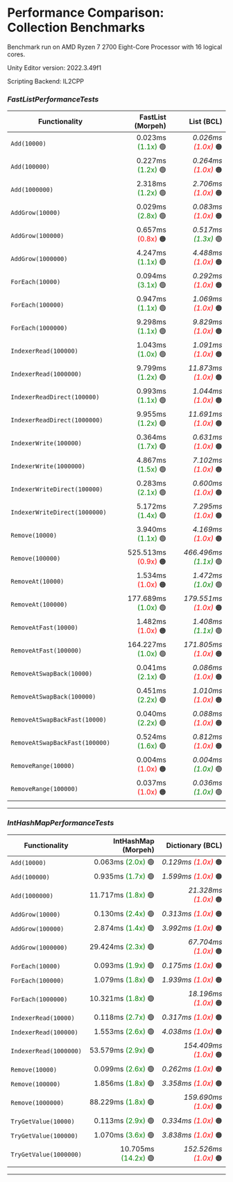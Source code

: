 # Performance Comparison: Collection Benchmarks

Benchmark run on AMD Ryzen 7 2700 Eight-Core Processor  with 16 logical cores.

Unity Editor version: 2022.3.49f1

Scripting Backend: IL2CPP

### *FastListPerformanceTests*

| Functionality | FastList (Morpeh) | List (BCL) |
|---|--:|--:|
| `Add(10000)` | 0.023ms <span style="color:green">(1.1x)</span>&nbsp;🟢 | *0.026ms <span style="color:red">(1.0x)</span>*&nbsp;🟠 |
| `Add(100000)` | 0.227ms <span style="color:green">(1.2x)</span>&nbsp;🟢 | *0.264ms <span style="color:red">(1.0x)</span>*&nbsp;🟠 |
| `Add(1000000)` | 2.318ms <span style="color:green">(1.2x)</span>&nbsp;🟢 | *2.706ms <span style="color:red">(1.0x)</span>*&nbsp;🟠 |
| `AddGrow(10000)` | 0.029ms <span style="color:green">(2.8x)</span>&nbsp;🟢 | *0.083ms <span style="color:red">(1.0x)</span>*&nbsp;🟠 |
| `AddGrow(100000)` | 0.657ms <span style="color:red">(0.8x)</span>&nbsp;🟠 | *0.517ms <span style="color:green">(1.3x)</span>*&nbsp;🟢 |
| `AddGrow(1000000)` | 4.247ms <span style="color:green">(1.1x)</span>&nbsp;🟢 | *4.488ms <span style="color:red">(1.0x)</span>*&nbsp;🟠 |
| `ForEach(10000)` | 0.094ms <span style="color:green">(3.1x)</span>&nbsp;🟢 | *0.292ms <span style="color:red">(1.0x)</span>*&nbsp;🟠 |
| `ForEach(100000)` | 0.947ms <span style="color:green">(1.1x)</span>&nbsp;🟢 | *1.069ms <span style="color:red">(1.0x)</span>*&nbsp;🟠 |
| `ForEach(1000000)` | 9.298ms <span style="color:green">(1.1x)</span>&nbsp;🟢 | *9.829ms <span style="color:red">(1.0x)</span>*&nbsp;🟠 |
| `IndexerRead(100000)` | 1.043ms <span style="color:green">(1.0x)</span>&nbsp;🟢 | *1.091ms <span style="color:red">(1.0x)</span>*&nbsp;🟠 |
| `IndexerRead(1000000)` | 9.799ms <span style="color:green">(1.2x)</span>&nbsp;🟢 | *11.873ms <span style="color:red">(1.0x)</span>*&nbsp;🟠 |
| `IndexerReadDirect(100000)` | 0.993ms <span style="color:green">(1.1x)</span>&nbsp;🟢 | *1.044ms <span style="color:red">(1.0x)</span>*&nbsp;🟠 |
| `IndexerReadDirect(1000000)` | 9.955ms <span style="color:green">(1.2x)</span>&nbsp;🟢 | *11.691ms <span style="color:red">(1.0x)</span>*&nbsp;🟠 |
| `IndexerWrite(100000)` | 0.364ms <span style="color:green">(1.7x)</span>&nbsp;🟢 | *0.631ms <span style="color:red">(1.0x)</span>*&nbsp;🟠 |
| `IndexerWrite(1000000)` | 4.867ms <span style="color:green">(1.5x)</span>&nbsp;🟢 | *7.102ms <span style="color:red">(1.0x)</span>*&nbsp;🟠 |
| `IndexerWriteDirect(100000)` | 0.283ms <span style="color:green">(2.1x)</span>&nbsp;🟢 | *0.600ms <span style="color:red">(1.0x)</span>*&nbsp;🟠 |
| `IndexerWriteDirect(1000000)` | 5.172ms <span style="color:green">(1.4x)</span>&nbsp;🟢 | *7.295ms <span style="color:red">(1.0x)</span>*&nbsp;🟠 |
| `Remove(10000)` | 3.940ms <span style="color:green">(1.1x)</span>&nbsp;🟢 | *4.169ms <span style="color:red">(1.0x)</span>*&nbsp;🟠 |
| `Remove(100000)` | 525.513ms <span style="color:red">(0.9x)</span>&nbsp;🟠 | *466.496ms <span style="color:green">(1.1x)</span>*&nbsp;🟢 |
| `RemoveAt(10000)` | 1.534ms <span style="color:red">(1.0x)</span>&nbsp;🟠 | *1.472ms <span style="color:green">(1.0x)</span>*&nbsp;🟢 |
| `RemoveAt(100000)` | 177.689ms <span style="color:green">(1.0x)</span>&nbsp;🟢 | *179.551ms <span style="color:red">(1.0x)</span>*&nbsp;🟠 |
| `RemoveAtFast(10000)` | 1.482ms <span style="color:red">(1.0x)</span>&nbsp;🟠 | *1.408ms <span style="color:green">(1.1x)</span>*&nbsp;🟢 |
| `RemoveAtFast(100000)` | 164.227ms <span style="color:green">(1.0x)</span>&nbsp;🟢 | *171.805ms <span style="color:red">(1.0x)</span>*&nbsp;🟠 |
| `RemoveAtSwapBack(10000)` | 0.041ms <span style="color:green">(2.1x)</span>&nbsp;🟢 | *0.086ms <span style="color:red">(1.0x)</span>*&nbsp;🟠 |
| `RemoveAtSwapBack(100000)` | 0.451ms <span style="color:green">(2.2x)</span>&nbsp;🟢 | *1.010ms <span style="color:red">(1.0x)</span>*&nbsp;🟠 |
| `RemoveAtSwapBackFast(10000)` | 0.040ms <span style="color:green">(2.2x)</span>&nbsp;🟢 | *0.088ms <span style="color:red">(1.0x)</span>*&nbsp;🟠 |
| `RemoveAtSwapBackFast(100000)` | 0.524ms <span style="color:green">(1.6x)</span>&nbsp;🟢 | *0.812ms <span style="color:red">(1.0x)</span>*&nbsp;🟠 |
| `RemoveRange(10000)` | 0.004ms <span style="color:red">(1.0x)</span>&nbsp;🟠 | *0.004ms <span style="color:green">(1.0x)</span>*&nbsp;🟢 |
| `RemoveRange(100000)` | 0.037ms <span style="color:red">(1.0x)</span>&nbsp;🟠 | *0.036ms <span style="color:green">(1.0x)</span>*&nbsp;🟢 |

---

### *IntHashMapPerformanceTests*

| Functionality | IntHashMap (Morpeh) | Dictionary (BCL) |
|---|--:|--:|
| `Add(10000)` | 0.063ms <span style="color:green">(2.0x)</span>&nbsp;🟢 | *0.129ms <span style="color:red">(1.0x)</span>*&nbsp;🟠 |
| `Add(100000)` | 0.935ms <span style="color:green">(1.7x)</span>&nbsp;🟢 | *1.599ms <span style="color:red">(1.0x)</span>*&nbsp;🟠 |
| `Add(1000000)` | 11.717ms <span style="color:green">(1.8x)</span>&nbsp;🟢 | *21.328ms <span style="color:red">(1.0x)</span>*&nbsp;🟠 |
| `AddGrow(10000)` | 0.130ms <span style="color:green">(2.4x)</span>&nbsp;🟢 | *0.313ms <span style="color:red">(1.0x)</span>*&nbsp;🟠 |
| `AddGrow(100000)` | 2.874ms <span style="color:green">(1.4x)</span>&nbsp;🟢 | *3.992ms <span style="color:red">(1.0x)</span>*&nbsp;🟠 |
| `AddGrow(1000000)` | 29.424ms <span style="color:green">(2.3x)</span>&nbsp;🟢 | *67.704ms <span style="color:red">(1.0x)</span>*&nbsp;🟠 |
| `ForEach(10000)` | 0.093ms <span style="color:green">(1.9x)</span>&nbsp;🟢 | *0.175ms <span style="color:red">(1.0x)</span>*&nbsp;🟠 |
| `ForEach(100000)` | 1.079ms <span style="color:green">(1.8x)</span>&nbsp;🟢 | *1.939ms <span style="color:red">(1.0x)</span>*&nbsp;🟠 |
| `ForEach(1000000)` | 10.321ms <span style="color:green">(1.8x)</span>&nbsp;🟢 | *18.196ms <span style="color:red">(1.0x)</span>*&nbsp;🟠 |
| `IndexerRead(10000)` | 0.118ms <span style="color:green">(2.7x)</span>&nbsp;🟢 | *0.317ms <span style="color:red">(1.0x)</span>*&nbsp;🟠 |
| `IndexerRead(100000)` | 1.553ms <span style="color:green">(2.6x)</span>&nbsp;🟢 | *4.038ms <span style="color:red">(1.0x)</span>*&nbsp;🟠 |
| `IndexerRead(1000000)` | 53.579ms <span style="color:green">(2.9x)</span>&nbsp;🟢 | *154.409ms <span style="color:red">(1.0x)</span>*&nbsp;🟠 |
| `Remove(10000)` | 0.099ms <span style="color:green">(2.6x)</span>&nbsp;🟢 | *0.262ms <span style="color:red">(1.0x)</span>*&nbsp;🟠 |
| `Remove(100000)` | 1.856ms <span style="color:green">(1.8x)</span>&nbsp;🟢 | *3.358ms <span style="color:red">(1.0x)</span>*&nbsp;🟠 |
| `Remove(1000000)` | 88.229ms <span style="color:green">(1.8x)</span>&nbsp;🟢 | *159.690ms <span style="color:red">(1.0x)</span>*&nbsp;🟠 |
| `TryGetValue(10000)` | 0.113ms <span style="color:green">(2.9x)</span>&nbsp;🟢 | *0.334ms <span style="color:red">(1.0x)</span>*&nbsp;🟠 |
| `TryGetValue(100000)` | 1.070ms <span style="color:green">(3.6x)</span>&nbsp;🟢 | *3.838ms <span style="color:red">(1.0x)</span>*&nbsp;🟠 |
| `TryGetValue(1000000)` | 10.705ms <span style="color:green">(14.2x)</span>&nbsp;🟢 | *152.526ms <span style="color:red">(1.0x)</span>*&nbsp;🟠 |

---

